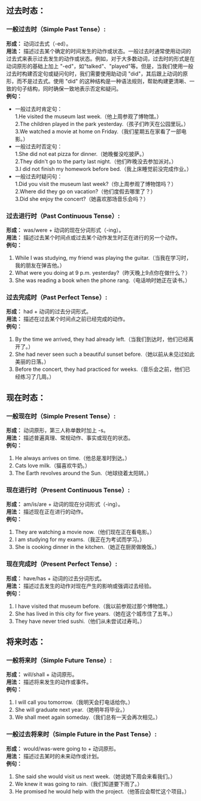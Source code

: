 ## 过去时态：  
### 一般过去时（Simple Past Tense）:  
**形成：** 动词过去式（-ed）。  
**用法：** 描述过去某个确定的时间发生的动作或状态。一般过去时通常使用动词的过去式来表示过去发生的动作或状态。例如，对于大多数动词，过去时的形式是在动词原形的基础上加上 "-ed"，如"talked"、"played"等。但是，当我们使用一般过去时构建否定句或疑问句时，我们需要使用助动词 "did"，其后跟上动词的原形，而不是过去式。使用 "did" 的这种结构是一种语法规则，帮助构建更清晰、一致的句子结构，同时确保一致地表示否定和疑问。  
**例句：**   
- 一般过去时肯定句：  
1.He visited the museum last week.（他上周参观了博物馆。）  
2.The children played in the park yesterday.（孩子们昨天在公园里玩。）  
3.We watched a movie at home on Friday.（我们星期五在家看了一部电影。）    
- 一般过去时否定句：  
1.She did not eat pizza for dinner.（她晚餐没吃披萨。）  
2.They didn't go to the party last night.（他们昨晚没去参加派对。）  
3.I did not finish my homework before bed.（我上床睡觉前没完成作业。）  
- 一般过去时疑问句：  
1.Did you visit the museum last week?（你上周参观了博物馆吗？）  
2.Where did they go on vacation?（他们度假去哪里了？）  
3.Did she enjoy the concert?（她喜欢那场音乐会吗？）  

### 过去进行时（Past Continuous Tense）:  
**形成：** was/were + 动词的现在分词形式（-ing）。    
**用法：** 描述过去某个时间点或过去某个动作发生时正在进行的另一个动作。   
**例句：**    
1. While I was studying, my friend was playing the guitar.（当我在学习时，我的朋友在弹吉他。）  
2. What were you doing at 9 p.m. yesterday?（昨天晚上9点你在做什么？）  
3. She was reading a book when the phone rang.（电话响时她正在读书。）  

### 过去完成时（Past Perfect Tense）:  
**形成：** had + 动词的过去分词形式。  
**用法：** 描述在过去某个时间点之前已经完成的动作。  
**例句：**  
1. By the time we arrived, they had already left.（当我们到达时，他们已经离开了。）  
2. She had never seen such a beautiful sunset before.（她以前从未见过如此美丽的日落。）  
3. Before the concert, they had practiced for weeks.（音乐会之前，他们已经练习了几周。）  

## 现在时态：  
### 一般现在时（Simple Present Tense）:  
**形成：** 动词原形，第三人称单数时加上 -s。  
**用法：** 描述普遍真理、常规动作、事实或现在的状态。  
**例句：**  
1. He always arrives on time.（他总是准时到达。）  
2. Cats love milk.（猫喜欢牛奶。）  
3. The Earth revolves around the Sun.（地球绕着太阳转。）  

### 现在进行时（Present Continuous Tense）:  
**形成：** am/is/are + 动词的现在分词形式（-ing）。  
**用法：** 描述现在正在进行的动作。  
**例句：**  
1. They are watching a movie now.（他们现在正在看电影。）  
2. I am studying for my exams.（我正在为考试而学习。）  
3. She is cooking dinner in the kitchen.（她正在厨房做晚饭。）  

### 现在完成时（Present Perfect Tense）:  
**形成：** have/has + 动词的过去分词形式。  
**用法：** 描述过去发生的动作对现在产生的影响或强调过去经验。  
**例句：**  
1. I have visited that museum before.（我以前参观过那个博物馆。）  
2. She has lived in this city for five years.（她在这个城市住了五年。）  
3. They have never tried sushi.（他们从未尝试过寿司。）  

## 将来时态：  
### 一般将来时（Simple Future Tense）:  
**形成：** will/shall + 动词原形。  
**用法：** 描述将来发生的动作或事件。  
**例句：**  
1. I will call you tomorrow.（我明天会打电话给你。）  
2. She will graduate next year.（她明年将毕业。）  
3. We shall meet again someday.（我们总有一天会再次相见。）  

### 一般过去将来时（Simple Future in the Past Tense）:  
**形成：** would/was-were going to + 动词原形。  
**用法：** 描述过去某时的未来动作或计划。  
**例句：**  
1. She said she would visit us next week.（她说她下周会来看我们。）  
2. We knew it was going to rain.（我们知道要下雨了。）  
3. He promised he would help with the project.（他答应会帮忙这个项目。）  